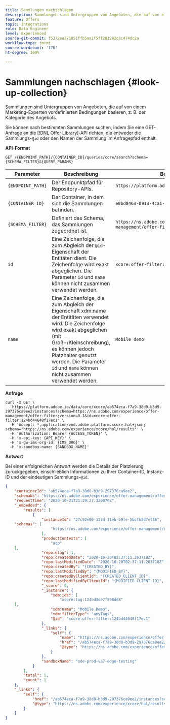 ```yaml
---
title: Sammlungen nachschlagen
description: Sammlungen sind Untergruppen von Angeboten, die auf von einem Marketing-Experten vordefinierten Bedingungen basieren, z. B. der Kategorie des Angebots.
feature: Offers
topic: Integrations
role: Data Engineer
level: Experienced
source-git-commit: f5372ee271851ffb5aa1f5ff281282c8c474dc2a
workflow-type: tm+mt
source-wordcount: '176'
ht-degree: 100%

---
```



# Sammlungen nachschlagen {#look-up-collection}

Sammlungen sind Untergruppen von Angeboten, die auf von einem Marketing-Experten vordefinierten Bedingungen basieren, z. B. der Kategorie des Angebots.

Sie können nach bestimmten Sammlungen suchen, indem Sie eine GET-Anfrage an die [!DNL Offer Library]-API richten, die entweder die Sammlungs-`@id` oder den Namen der Sammlung im Anfragepfad enthält.

**API-Format**

```http
GET /{ENDPOINT_PATH}/{CONTAINER_ID}/queries/core/search?schema={SCHEMA_FILTER}&{QUERY_PARAMS}
```

| Parameter | Beschreibung | Beispiel |
| --------- | ----------- | ------- |
| `{ENDPOINT_PATH}` | Der Endpunktpfad für Repository-APIs. | `https://platform.adobe.io/data/core/xcore/` |
| `{CONTAINER_ID}` | Der Container, in dem sich die Sammlungen befinden. | `e0bd8463-0913-4ca1-bd84-6309134ca1f6` |
| `{SCHEMA_FILTER}` | Definiert das Schema, das Sammlungen zugeordnet ist. | `https://ns.adobe.com/experience/offer-management/offer-filter;version=0.1` |
| `id` | Eine Zeichenfolge, die zum Abgleich der `@id`-Eigenschaft der Entitäten dient. Die Zeichenfolge wird exakt abgeglichen. Die Parameter `id` und `name` können nicht zusammen verwendet werden. | `xcore:offer-filter:124bd44648f17ec1` |
| `name` | Eine Zeichenfolge, die zum Abgleich der Eigenschaft xdm:name der Entitäten verwendet wird. Die Zeichenfolge wird exakt abgeglichen (mit Groß-/Kleinschreibung), es können jedoch Platzhalter genutzt werden. Die Parameter `id` und `name` können nicht zusammen verwendet werden. | `Mobile demo` |

**Anfrage**

```shell
curl -X GET \
  'https://platform.adobe.io/data/core/xcore/ab574eca-f7a9-38d0-b3d9-297376ca9ee2/instances?schema=https://ns.adobe.com/experience/offer-management/offer-filter;version=0.1&id=xcore:offer-filter:124bd44648f17ec1' \
  -H 'Accept: *,application/vnd.adobe.platform.xcore.hal+json; schema="https://ns.adobe.com/experience/xcore/hal/results"' \
  -H 'Authorization: Bearer {ACCESS_TOKEN}' \
  -H 'x-api-key: {API_KEY}' \
  -H 'x-gw-ims-org-id: {IMS_ORG}' \
  -H 'x-sandbox-name: {SANDBOX_NAME}'
```

**Antwort**

Bei einer erfolgreichen Antwort werden die Details der Platzierung zurückgegeben, einschließlich Informationen zu Ihrer Container-ID, Instanz-ID und der eindeutigen Sammlungs-`@id`.

```json
{
    "containerId": "ab574eca-f7a9-38d0-b3d9-297376ca9ee2",
    "schemaNs": "https://ns.adobe.com/experience/offer-management/offer-filter;version=0.1",
    "requestTime": "2020-10-21T21:29:27.329070Z",
    "_embedded": {
        "results": [
            {
                "instanceId": "27c92e00-127d-11eb-b9fe-5bcfb5d7ef36",
    "schemas": [
                    "https://ns.adobe.com/experience/offer-management/offer-filter;version=0.3"
                ],
                "productContexts": [
                    "acp"
    ],
                "repo:etag": 1,
                "repo:createdDate": "2020-10-20T02:37:11.263718Z",
                "repo:lastModifiedDate": "2020-10-20T02:37:11.263718Z",
                "repo:createdBy": "{CREATED_BY}",
                "repo:lastModifiedBy": "{MODIFIED_BY}",
                "repo:createdByClientId": "{CREATED_CLIENT_ID}",
                "repo:lastModifiedByClientId": "{MODIFIED_CLIENT_ID}",
                "_score": 0,
                "_instance": {
                    "xdm:ids": [
                        "xcore:tag:124bd3de7f598dd8"
    ],
                    "xdm:name": "Mobile Demo",
                    "xdm:filterType": "anyTags",
                    "@id": "xcore:offer-filter:124bd44648f17ec1"
                },
                "_links": {
                    "self": {
                        "name": "https://ns.adobe.com/experience/offer-management/offer-filter;version=0.3#27c92e00-127d-11eb-b9fe-5bcfb5d7ef36",
                        "href": "/ab574eca-f7a9-38d0-b3d9-297376ca9ee2/instances/27c92e00-127d-11eb-b9fe-5bcfb5d7ef36",
                        "@type": "https://ns.adobe.com/experience/offer-management/offer-filter;version=0.3"
                    }
                },
                "sandboxName": "ode-prod-va7-edge-testing"
            }
        ],
        "total": 1,
        "count": 1
    },
    "_links": {
        "self": {
            "href": "/ab574eca-f7a9-38d0-b3d9-297376ca9ee2/instances?schema=https://ns.adobe.com/experience/offer-management/offer-filter;version=0.1&id=xcore:offer-filter:124bd44648f17ec1",
            "@type": "https://ns.adobe.com/experience/xcore/hal/results"
        }
    }
}
```

